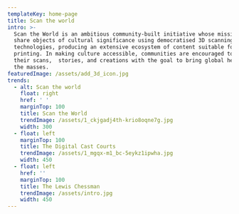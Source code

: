 ```yaml
---
templateKey: home-page
title: Scan the world
intro: >-
  Scan the World is an ambitious community-built initiative whose mission is to
  share objects of cultural significance using democratised 3D scanning
  technologies, producing an extensive ecosystem of content suitable for 3D
  printing. In making culture accessible, communities are encouraged to share
  their scans,  stories, and creations with the goal to bring global heritage to
  the masses.
featuredImage: /assets/add_3d_icon.jpg
trends:
  - alt: Scan the world
    float: right
    href: ' '
    marginTop: 100
    title: Scan the World
    trendImage: /assets/1_ckjgadj4th-krio8oqne7g.jpg
    width: 300
  - float: left
    marginTop: 100
    title: The Digital Cast Courts
    trendImage: /assets/1_mgqx-m1_bc-5eykz1ipwha.jpg
    width: 450
  - float: left
    href: ''
    marginTop: 100
    title: The Lewis Chessman
    trendImage: /assets/intro.jpg
    width: 450
---
```


